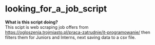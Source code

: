 # looking_for_a_job_script

<strong>What is this script doing?</strong>
<br>This scipt is web scraping job offers from https://ogloszenia.trojmiasto.pl/praca-zatrudnie/it-programowanie/
then filters them for Juniors and Interns, next saving data to a csv file. 
